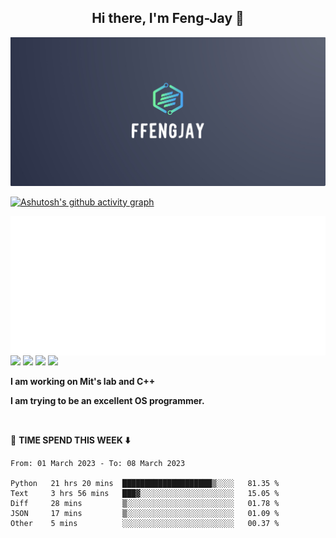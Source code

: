 <h2 align="center"> Hi there, I'm Feng-Jay 👋 </h2>  

![](https://github.com/Feng-Jay/DataStruct/blob/master/Image/1.png)  

[![Ashutosh's github activity graph](https://activity-graph.herokuapp.com/graph?username=Feng-Jay&theme=github)](https://github.com/ashutosh00710/github-readme-activity-graph)



<img src='/metrics.plugin.achievements.compact.svg' align='right' />

![](https://visitor-badge.glitch.me/badge?page_id=Feng-Jay.readme)
![](https://img.shields.io/badge/Concentrate-Cpp-blue)
![](https://img.shields.io/badge/Rust-primer-orange)
![](https://img.shields.io/badge/Target-OS-9cf)  

<p align="left"><b>
I am working on Mit's lab and C++

I am trying to be an excellent OS programmer. 
</b></p>
<!-- ![Achievement]() -->

<!-- <img align="right" src="https://github-readme-stats.vercel.app/api?username=Feng-Jay&show_icons=true&icon_color=CE1D2D&text_color=718096&bg_color=ffffff&hide_title=true" /> -->
<!-- ![Calendar]() -->
<!-- <img src='/metrics.plugin.isocalendar.fullyear.svg' align='center' />   -->
<!-- 
<img src='metrics.plugin.stargazers.svg' align='right' width='200' height='200'> -->

&emsp;

<!-- ![Metrics](/github-metrics.svg) -->

📘 **TIME SPEND THIS WEEK ⬇️**
<!--START_SECTION:waka-->

```text
From: 01 March 2023 - To: 08 March 2023

Python   21 hrs 20 mins  ████████████████████▒░░░░   81.35 %
Text     3 hrs 56 mins   ███▓░░░░░░░░░░░░░░░░░░░░░   15.05 %
Diff     28 mins         ▒░░░░░░░░░░░░░░░░░░░░░░░░   01.78 %
JSON     17 mins         ▒░░░░░░░░░░░░░░░░░░░░░░░░   01.09 %
Other    5 mins          ░░░░░░░░░░░░░░░░░░░░░░░░░   00.37 %
```

<!--END_SECTION:waka-->
